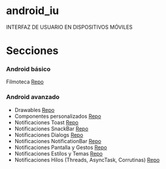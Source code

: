 # android_iu
INTERFAZ DE USUARIO EN DISPOSITIVOS MÓVILES

# Secciones
### Android básico
Filmoteca [Repo](https://github.com/yasmanets/android_iu/tree/main/1%20Filmoteca)

### Android avanzado
  - Drawables [Repo](https://github.com/yasmanets/android_iu/tree/main/2%20Drawables)
  - Componentes personalizados [Repo](https://github.com/yasmanets/android_iu/tree/main/3%20CustomComponents)
  - Notificaciones Toast [Repo](https://github.com/yasmanets/android_iu/tree/main/4.1%20NotificationsToast)
  - Notificaciones SnackBar [Repo](https://github.com/yasmanets/android_iu/tree/main/4.2%20NotificationsSnackBar)
  - Notificaciones Dialogs [Repo](https://github.com/yasmanets/android_iu/tree/main/4.3%20Dialogs)
  - Notificaciones NotificationBar [Repo](https://github.com/yasmanets/android_iu/tree/main/4.4%20NotificationBar)
  - Notificaciones Pantalla y Gestos [Repo](https://github.com/yasmanets/android_iu/tree/main/5%20PantallaGestos)
  - Notificaciones Estilos y Temas [Repo](https://github.com/yasmanets/android_iu/tree/main/6%20StylesThemes)
  - Notificaciones Hilos (Threads, AsyncTask, Corrutinas) [Repo](https://github.com/yasmanets/android_iu/tree/main/7%20EjemploHilos)
